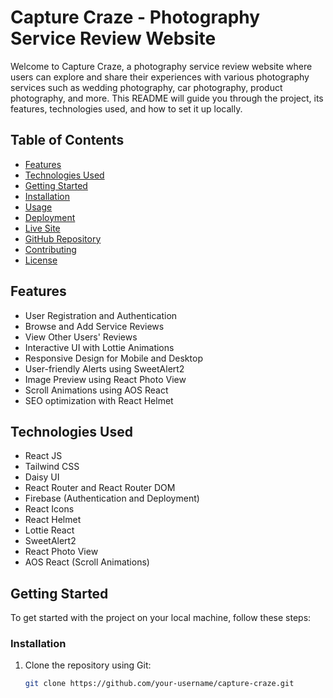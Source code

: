 # Capture Craze - Photography Service Review Website

Welcome to Capture Craze, a photography service review website where users can explore and share their experiences with various photography services such as wedding photography, car photography, product photography, and more. This README will guide you through the project, its features, technologies used, and how to set it up locally.

## Table of Contents

- [Features](#features)
- [Technologies Used](#technologies-used)
- [Getting Started](#getting-started)
- [Installation](#installation)
- [Usage](#usage)
- [Deployment](#deployment)
- [Live Site](#live-site)
- [GitHub Repository](#github-repository)
- [Contributing](#contributing)
- [License](#license)

## Features

- User Registration and Authentication
- Browse and Add Service Reviews
- View Other Users' Reviews
- Interactive UI with Lottie Animations
- Responsive Design for Mobile and Desktop
- User-friendly Alerts using SweetAlert2
- Image Preview using React Photo View
- Scroll Animations using AOS React
- SEO optimization with React Helmet

## Technologies Used

- React JS
- Tailwind CSS
- Daisy UI
- React Router and React Router DOM
- Firebase (Authentication and Deployment)
- React Icons
- React Helmet
- Lottie React
- SweetAlert2
- React Photo View
- AOS React (Scroll Animations)

## Getting Started

To get started with the project on your local machine, follow these steps:

### Installation

1. Clone the repository using Git:
   ```bash
   git clone https://github.com/your-username/capture-craze.git
